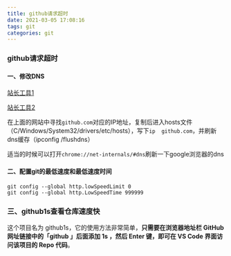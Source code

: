```yaml
---
title: github请求超时
date: 2021-03-05 17:08:16
tags: git
categories: git
---
```


### github请求超时

#### 一、修改DNS

[站长工具1](http://tool.chinaz.com/dns/)

[站长工具2](http://ping.chinaz.com/github.githubassets.com)

在上面的网站中寻找`github.com`对应的IP地址，复制后进入hosts文件（C/Windows/System32/drivers/etc/hosts），写下`ip  github.com`，并刷新dns缓存（ipconfig /flushdns）

适当的时候可以打开`chrome://net-internals/#dns`刷新一下google浏览器的dns

<!--more-->

#### 二、配置git的最低速度和最低速度时间

```
git config --global http.lowSpeedLimit 0
git config --global http.LowSpeedTime 999999
```

### 三、github1s查看仓库速度快

这个项目名为 github1s，它的使用方法非常简单，**只需要在浏览器地址栏 GitHub 网址链接中的「github 」后面添加 1s ，然后 Enter 键，即可在 VS Code 界面访问该项目的 Repo 代码**。